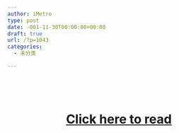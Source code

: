 ```yaml
---
author: iMetro
type: post
date: -001-11-30T00:00:00+00:00
draft: true
url: /?p=1043
categories:
  - 未分类

---
```

<h1 style="text-align: center;">
</h1>

&nbsp;

<h1 style="text-align: center;">
  <a href="http://wenku.baidu.com/view/5764741ca8114431b90dd86a.html" target="_blank">Click here to read</a>
</h1>